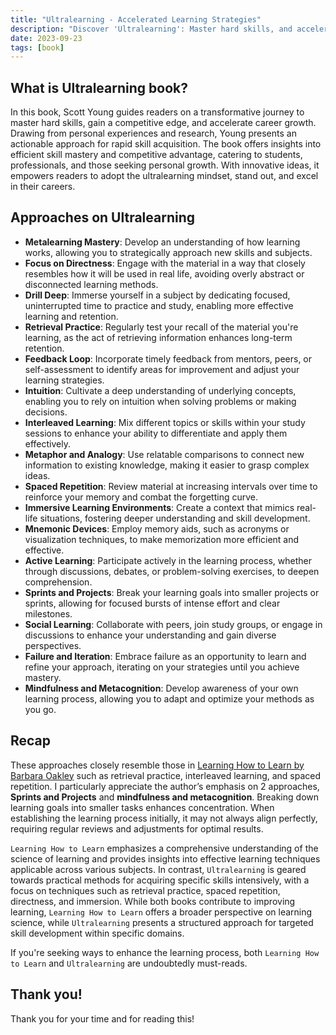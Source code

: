 ```yaml
---
title: "Ultralearning - Accelerated Learning Strategies"
description: "Discover 'Ultralearning': Master hard skills, and accelerate career growth. Insights & techniques shared by Scott Young. Embrace the transformative journey."
date: 2023-09-23
tags: [book]
---
```


## What is Ultralearning book?

In this book, Scott Young guides readers on a transformative journey to master hard skills, gain a competitive edge, and accelerate career growth. Drawing from personal experiences and research, Young presents an actionable approach for rapid skill acquisition. The book offers insights into efficient skill mastery and competitive advantage, catering to students, professionals, and those seeking personal growth. With innovative ideas, it empowers readers to adopt the ultralearning mindset, stand out, and excel in their careers.

## Approaches on Ultralearning

- **Metalearning Mastery**: Develop an understanding of how learning works, allowing you to strategically approach new skills and subjects.
- **Focus on Directness**: Engage with the material in a way that closely resembles how it will be used in real life, avoiding overly abstract or disconnected learning methods.
- **Drill Deep**: Immerse yourself in a subject by dedicating focused, uninterrupted time to practice and study, enabling more effective learning and retention.
- **Retrieval Practice**: Regularly test your recall of the material you're learning, as the act of retrieving information enhances long-term retention.
- **Feedback Loop**: Incorporate timely feedback from mentors, peers, or self-assessment to identify areas for improvement and adjust your learning strategies.
- **Intuition**: Cultivate a deep understanding of underlying concepts, enabling you to rely on intuition when solving problems or making decisions.
- **Interleaved Learning**: Mix different topics or skills within your study sessions to enhance your ability to differentiate and apply them effectively.
- **Metaphor and Analogy**: Use relatable comparisons to connect new information to existing knowledge, making it easier to grasp complex ideas.
- **Spaced Repetition**: Review material at increasing intervals over time to reinforce your memory and combat the forgetting curve.
- **Immersive Learning Environments**: Create a context that mimics real-life situations, fostering deeper understanding and skill development.
- **Mnemonic Devices**: Employ memory aids, such as acronyms or visualization techniques, to make memorization more efficient and effective.
- **Active Learning**: Participate actively in the learning process, whether through discussions, debates, or problem-solving exercises, to deepen comprehension.
- **Sprints and Projects**: Break your learning goals into smaller projects or sprints, allowing for focused bursts of intense effort and clear milestones.
- **Social Learning**: Collaborate with peers, join study groups, or engage in discussions to enhance your understanding and gain diverse perspectives.
- **Failure and Iteration**: Embrace failure as an opportunity to learn and refine your approach, iterating on your strategies until you achieve mastery.
- **Mindfulness and Metacognition**: Develop awareness of your own learning process, allowing you to adapt and optimize your methods as you go.

## Recap

These approaches closely resemble those in [Learning How to Learn by Barbara Oakley](https://barbaraoakley.com/books/learning-how-to-learn/) such as retrieval practice, interleaved learning, and spaced repetition. I particularly appreciate the author’s emphasis on 2 approaches, **Sprints and Projects** and **mindfulness and metacognition**. Breaking down learning goals into smaller tasks enhances concentration. When establishing the learning process initially, it may not always align perfectly, requiring regular reviews and adjustments for optimal results.

`Learning How to Learn` emphasizes a comprehensive understanding of the science of learning and provides insights into effective learning techniques applicable across various subjects. In contrast, `Ultralearning` is geared towards practical methods for acquiring specific skills intensively, with a focus on techniques such as retrieval practice, spaced repetition, directness, and immersion. While both books contribute to improving learning, `Learning How to Learn` offers a broader perspective on learning science, while `Ultralearning` presents a structured approach for targeted skill development within specific domains.

If you're seeking ways to enhance the learning process, both `Learning How to Learn` and `Ultralearning` are undoubtedly must-reads.

## Thank you!

Thank you for your time and for reading this!
